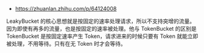 
- https://zhuanlan.zhihu.com/p/64124008

LeakyBucket 的核心思想就是按固定的速率处理请求，所以不支持突增的流量。因为即使有再多的流量，也是按固定的速率被处理。他与 TokenBucket 的区别是 TokenBucket 是按固定速率产生 Token，请求进来的时候只要有 Token 就能立即被处理，不用等待。只有在无 Token 时才会等待。

